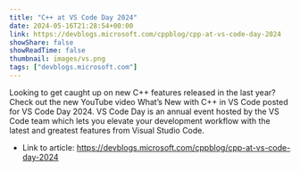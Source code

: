 ```yaml
---
title: "C++ at VS Code Day 2024"
date: 2024-05-16T21:28:54+00:00
link: https://devblogs.microsoft.com/cppblog/cpp-at-vs-code-day-2024
showShare: false
showReadTime: false
thumbnail: images/vs.png
tags: ["devblogs.microsoft.com"]
---
```

Looking to get caught up on new C++ features released in the last year? Check out the new YouTube video What’s New with C++ in VS Code posted for VS Code Day 2024. VS Code Day is an annual event hosted by the VS Code team which lets you elevate your development workflow with the latest and greatest features from Visual Studio Code.

- Link to article: https://devblogs.microsoft.com/cppblog/cpp-at-vs-code-day-2024
